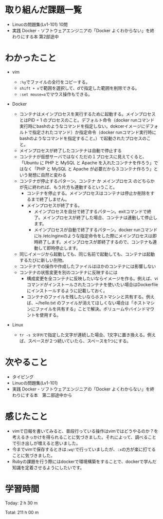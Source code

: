 # 取り組んだ課題一覧
- Linucの問題集(Lv1-101) 10問
- 実践 Docker - ソフトウェアエンジニアの「Docker よくわからない」を終わりにする本 第2部途中

# わかったこと
- vim
    - `:%y`でファイルの全行をコピーする。
    - `shift + v`で範囲を選択して、dで指定した範囲を削除できる。
    - `:set mouse=a`でマウス操作もできる。

- Docker
    - コンテナはメインプロセスを実行するために起動する。メインプロセスとはPID = 1 のプロセスのこと。デフォルト命令（docker runコマンド実行時にbashのようなコマンドを指定しない。dokcerイメージにデフォルトで指定されたコマンド）か指定命令（docker runコマンド実行時にbashのようなコマンドを指定すること。）で起動されたプロセスのこと。 
    - メインプロセスが終了したコンテナは自動で停止する
    - コンテナが仮想サーバではなくただの１プロセスに見えてくると、「Ubuntu に PHP と MySQL と Apache を入れたコンテナを作ろう」ではなく「PHP と MySQL と Apache が必要だから３コンテナ作ろう」という発想に自然と変わる
    - コンテナが停止するパターン。コンテナ か メインプロセス のどちらかが先に終われば、もう片方も連動するということ。
        - コンテナを停止する。メインプロセスはコンテナは停止か削除をするまで終了しません。
        - メインプロセスが終了する。
            - メインプロセスを自分で終了するパターン。exitコマンドで終了。メインプロセスが終了した場合、コンテナは連動して停止します。
            - メインプロセスが自動で終了するパターン。docker runコマンドにls /etc/nginxのような指定命令をした際にメインプロセスは即時終了します。メインプロセスが即終了するので、コンテナも連動して即時停止します。
    - 同じイメージから起動しても、同じ名前で起動しても、コンテナは起動するたびに新しい別物。
    - コンテナでの操作や作成したファイルはほかのコンテナには影響しない
    - コンテナの状態変更を別のコンテナに反映するには
        - 構成変更を全コンテナに反映したいならイメージを作る。例えば、viコマンドがインストールされたコンテナを使いたい場合はDockerfileにインストールするように記載しておく。
        - コンテナのファイルを残したいならホストマシンと共有する。例えば、~/hello.txt のファイルが消えてほしくない場合は「ホストマシンにファイルを共有する」ことで解決。ボリュームやバインドマウントを使用する。

- Linux
    - `tr -s 文字列`で指定した文字が連続した場合、1文字に置き換える。例えば、スペースが２つ続いていたら、スペースを1つにする。
# 次やること
- タイピング
- Linucの問題集(Lv1-101)
- 実践 Docker - ソフトウェアエンジニアの「Docker よくわからない」を終わりにする本　第二部途中から

# 感じたこと
- vimで日報を書いてみると、普段行っている操作はvimではどうやるのか？を考えるきっかけを得られることに気づきました。それによって、調べることで引き出しが増えると思いました。
- 今までvimで保存するときは`:wq!`で行っていましたが、`:x`の方が楽に打てることに気づきました。
- Rubyの課題を行う際にはdockerで環境構築をすることで、dockerで学んだ知識を定着させるようにしたいです。

# 学習時間
Today: 2 h 30 m

Total: 211 h 00 m

